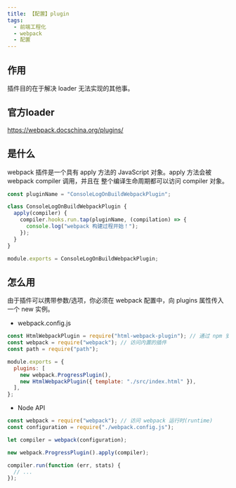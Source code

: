 ```yaml
---
title: 【配置】plugin
tags:
  - 前端工程化
  - webpack
  - 配置
---
```


## 作用

插件目的在于解决 loader 无法实现的其他事。

## 官方loader
https://webpack.docschina.org/plugins/

## 是什么

webpack 插件是一个具有 apply 方法的 JavaScript 对象。apply 方法会被 webpack compiler 调用，并且在 整个编译生命周期都可以访问 compiler 对象。

```js
const pluginName = "ConsoleLogOnBuildWebpackPlugin";

class ConsoleLogOnBuildWebpackPlugin {
  apply(compiler) {
    compiler.hooks.run.tap(pluginName, (compilation) => {
      console.log("webpack 构建过程开始！");
    });
  }
}

module.exports = ConsoleLogOnBuildWebpackPlugin;
```

## 怎么用

由于插件可以携带参数/选项，你必须在 webpack 配置中，向 plugins 属性传入一个 new 实例。

- webpack.config.js

```js
const HtmlWebpackPlugin = require("html-webpack-plugin"); // 通过 npm 安装
const webpack = require("webpack"); // 访问内置的插件
const path = require("path");

module.exports = {
  plugins: [
    new webpack.ProgressPlugin(),
    new HtmlWebpackPlugin({ template: "./src/index.html" }),
  ],
};
```

- Node API

```js
const webpack = require("webpack"); // 访问 webpack 运行时(runtime)
const configuration = require("./webpack.config.js");

let compiler = webpack(configuration);

new webpack.ProgressPlugin().apply(compiler);

compiler.run(function (err, stats) {
  // ...
});
```
